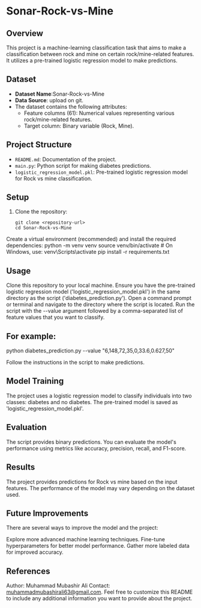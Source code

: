 # Sonar-Rock-vs-Mine

## Overview

This project is a machine-learning classification task that aims to make a classification between rock and mine on certain rock/mine-related features. It utilizes a pre-trained logistic regression model to make predictions.

## Dataset

- **Dataset Name**:Sonar-Rock-vs-Mine
- **Data Source**:  upload on git.
- The dataset contains the following attributes:
  - Feature columns (61): Numerical values representing various rock/mine-related features.
  - Target column: Binary variable (Rock, Mine).

## Project Structure

- `README.md`: Documentation of the project.
- `main.py`: Python script for making diabetes predictions.
- `logistic_regression_model.pkl`: Pre-trained logistic regression model for Rock vs mine classification.

## Setup

1. Clone the repository:
   ```shell
   git clone <repository-url>
   cd Sonar-Rock-vs-Mine
Create a virtual environment (recommended) and install the required dependencies:
python -m venv venv
source venv/bin/activate  # On Windows, use: venv\Scripts\activate
pip install -r requirements.txt

## Usage
Clone this repository to your local machine.
Ensure you have the pre-trained logistic regression model ('logistic_regression_model.pkl') in the same directory as the script ('diabetes_prediction.py').
Open a command prompt or terminal and navigate to the directory where the script is located.
Run the script with the --value argument followed by a comma-separated list of feature values that you want to classify.
## For example:
python diabetes_prediction.py --value "6,148,72,35,0,33.6,0.627,50"

Follow the instructions in the script to make predictions.

## Model Training
The project uses a logistic regression model to classify individuals into two classes: diabetes and no diabetes. The pre-trained model is saved as 'logistic_regression_model.pkl'.

## Evaluation
The script provides binary predictions. You can evaluate the model's performance using metrics like accuracy, precision, recall, and F1-score.

## Results
The project provides predictions for Rock vs mine based on the input features. The performance of the model may vary depending on the dataset used.

## Future Improvements
There are several ways to improve the model and the project:

Explore more advanced machine learning techniques.
Fine-tune hyperparameters for better model performance.
Gather more labeled data for improved accuracy.
## References
Author: Muhammad Mubashir Ali
Contact: muhammadmubashirali63@gmail.com.
Feel free to customize this README to include any additional information you want to provide about the project.

